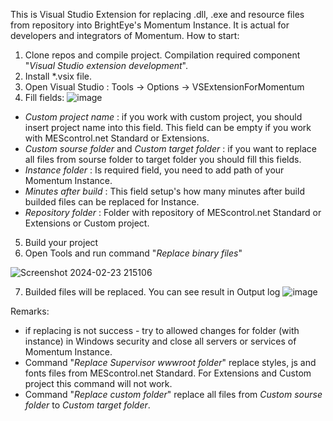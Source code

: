 This is Visual Studio Extension for replacing .dll, .exe and resource files from repository into BrightEye's Momentum Instance. It is actual for developers and integrators of Momentum. 
How to start:
1. Clone repos and compile project. Compilation required component "_Visual Studio extension development_".
2. Install *.vsix file.
3. Open Visual Studio : Tools -> Options -> VSExtensionForMomentum
4. Fill fields:
![image](https://github.com/AndrewLityagin/VSExtensionForMomentum/assets/99161672/21389669-c3c8-47f4-ab29-1212fadc193e)
- _Custom project name_ : if you work with custom project, you should insert project name into this field. This field can be empty if you work with MEScontrol.net Standard or Extensions.
- _Custom sourse folder_ and _Custom target folder_ : if you want to replace all files from sourse folder to target folder you should fill this fields.
- _Instance folder_ : Is required field, you need to add path of your Momentum Instance.
- _Minutes after build_ : This field setup's how many minutes after build builded files can be replaced for Instance.
- _Repository folder_ : Folder with repository of MEScontrol.net Standard or Extensions or Custom project.
5. Build your project
6. Open Tools and run command "_Replace binary files_"
  
![Screenshot 2024-02-23 215106](https://github.com/AndrewLityagin/VSExtensionForMomentum/assets/99161672/9315197c-287e-4ac1-9562-cdb3e05a54fb)

7. Builded files will be replaced. You can see result in Output log 
![image](https://github.com/AndrewLityagin/VSExtensionForMomentum/assets/99161672/8c4cea89-ca3a-4b0d-929a-61c1e3759bab)

Remarks: 
- if replacing is not success - try to allowed changes for folder (with instance) in Windows security and close all servers or services of Momentum Instance.
- Command "_Replace Supervisor wwwroot folder_" replace styles, js  and fonts files from MEScontrol.net Standard. For Extensions and Custom project this command will not work.
- Command "_Replace custom folder_" replace all files from _Custom sourse folder_ to _Custom target folder_.
